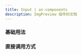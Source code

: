 ```yaml
---
title: Input | as-components
description: ImgPreview 组件的文档
---
```




### 基础用法
<preview path="../demo/ImgPreview/Basic.vue" language="vue"></preview>

### 直接调用方式
<preview path="../demo/ImgPreview/Invoking.vue" language="vue"></preview>